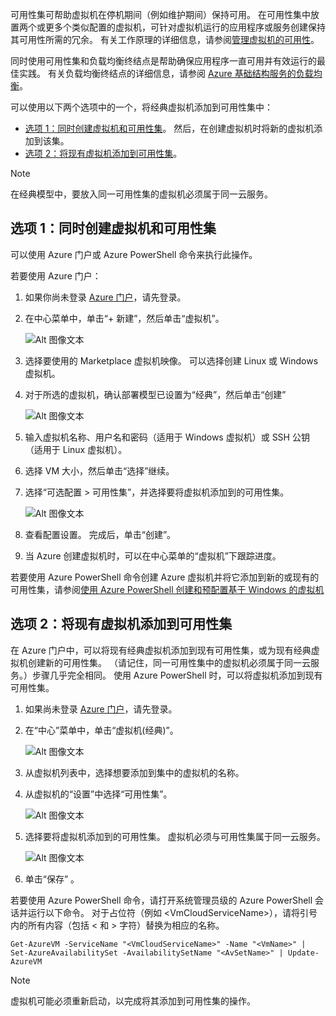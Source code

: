 


可用性集可帮助虚拟机在停机期间（例如维护期间）保持可用。 在可用性集中放置两个或更多个类似配置的虚拟机，可针对虚拟机运行的应用程序或服务创建保持其可用性所需的冗余。 有关工作原理的详细信息，请参阅[管理虚拟机的可用性][Manage the availability of virtual machines]。

同时使用可用性集和负载均衡终结点是帮助确保应用程序一直可用并有效运行的最佳实践。 有关负载均衡终结点的详细信息，请参阅 [Azure 基础结构服务的负载均衡][Load balancing for Azure infrastructure services]。

可以使用以下两个选项中的一个，将经典虚拟机添加到可用性集中：

* [选项 1：同时创建虚拟机和可用性集][Option 1: Create a virtual machine and an availability set at the same time]。 然后，在创建虚拟机时将新的虚拟机添加到该集。
* [选项 2：将现有虚拟机添加到可用性集][Option 2: Add an existing virtual machine to an availability set]。

> [!NOTE]
> 在经典模型中，要放入同一可用性集的虚拟机必须属于同一云服务。
> 
> 

## <a id="createset"> </a>选项 1：同时创建虚拟机和可用性集
可以使用 Azure 门户或 Azure PowerShell 命令来执行此操作。

若要使用 Azure 门户：

1. 如果你尚未登录 [Azure 门户](https://portal.azure.com)，请先登录。
2. 在中心菜单中，单击“+ 新建”，然后单击“虚拟机”。
   
    ![Alt 图像文本](./media/virtual-machines-common-classic-configure-availability/ChooseVMImage.png)
3. 选择要使用的 Marketplace 虚拟机映像。 可以选择创建 Linux 或 Windows 虚拟机。
4. 对于所选的虚拟机，确认部署模型已设置为“经典”，然后单击“创建”
   
    ![Alt 图像文本](./media/virtual-machines-common-classic-configure-availability/ChooseClassicModel.png)
5. 输入虚拟机名称、用户名和密码（适用于 Windows 虚拟机）或 SSH 公钥（适用于 Linux 虚拟机）。 
6. 选择 VM 大小，然后单击“选择”继续。
7. 选择“可选配置 > 可用性集”，并选择要将虚拟机添加到的可用性集。
   
    ![Alt 图像文本](./media/virtual-machines-common-classic-configure-availability/ChooseAvailabilitySet.png) 
8. 查看配置设置。 完成后，单击“创建”。
9. 当 Azure 创建虚拟机时，可以在中心菜单的“虚拟机”下跟踪进度。

若要使用 Azure PowerShell 命令创建 Azure 虚拟机并将它添加到新的或现有的可用性集，请参阅[使用 Azure PowerShell 创建和预配置基于 Windows 的虚拟机](../articles/virtual-machines/windows/classic/create-powershell.md?toc=%2fazure%2fvirtual-machines%2fwindows%2fclassic%2ftoc.json)

## <a id="addmachine"> </a>选项 2：将现有虚拟机添加到可用性集
在 Azure 门户中，可以将现有经典虚拟机添加到现有可用性集，或为现有经典虚拟机创建新的可用性集。 （请记住，同一可用性集中的虚拟机必须属于同一云服务。）步骤几乎完全相同。 使用 Azure PowerShell 时，可以将虚拟机添加到现有可用性集。

1. 如果尚未登录 [Azure 门户](https://portal.azure.com)，请先登录。
2. 在“中心”菜单中，单击“虚拟机(经典)”。
   
    ![Alt 图像文本](./media/virtual-machines-common-classic-configure-availability/ChooseClassicVM.png)
3. 从虚拟机列表中，选择想要添加到集中的虚拟机的名称。
4. 从虚拟机的“设置”中选择“可用性集”。
   
    ![Alt 图像文本](./media/virtual-machines-common-classic-configure-availability/AvailabilitySetSettings.png)
5. 选择要将虚拟机添加到的可用性集。 虚拟机必须与可用性集属于同一云服务。
   
    ![Alt 图像文本](./media/virtual-machines-common-classic-configure-availability/AvailabilitySetPicker.png)
6. 单击“保存” 。

若要使用 Azure PowerShell 命令，请打开系统管理员级的 Azure PowerShell 会话并运行以下命令。 对于占位符（例如 &lt;VmCloudServiceName&gt;），请将引号内的所有内容（包括 < 和 > 字符）替换为相应的名称。

    Get-AzureVM -ServiceName "<VmCloudServiceName>" -Name "<VmName>" | Set-AzureAvailabilitySet -AvailabilitySetName "<AvSetName>" | Update-AzureVM

> [!NOTE]
> 虚拟机可能必须重新启动，以完成将其添加到可用性集的操作。
> 
> 

<!-- LINKS -->
[Option 1: Create a virtual machine and an availability set at the same time]: #createset
[Option 2: Add an existing virtual machine to an availability set]: #addmachine

[Load balancing for Azure infrastructure services]: ../articles/virtual-machines/virtual-machines-linux-load-balance.md
[Manage the availability of virtual machines]:../articles/virtual-machines/linux/manage-availability.md

[Create a virtual machine running Windows]: ../articles/virtual-machines/virtual-machines-windows-hero-tutorial.md
[Virtual Network overview]: ../articles/virtual-network/virtual-networks-overview.md

